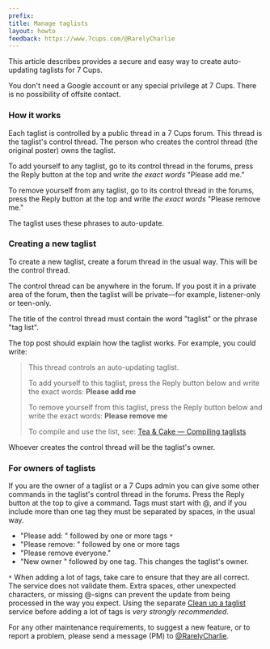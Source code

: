 ```yaml
---
prefix:  
title: Manage taglists
layout: howto
feedback: https://www.7cups.com/@RarelyCharlie
---
```


<!-- div style="color: #a00; border: 1px solid #a00; padding: 1ex; margin-left: -1ex;">
<h2>End of service</h2>
<p>This service will end on or before Sunday, November 27th, 2022. Please check the forum for further announcements: <a href="https://www.7cups.com/forum/SiteUpdates_100/SuggestionsandProblemSolving_383/Maintainingtaglistsanexperiment_177703/?post=3124537">End of service notification</a></p>
</div -->

This article describes provides a secure and easy way to create auto-updating taglists for 7 Cups.

You don't need a Google account or any special privilege at 7 Cups. There is no possibility of offsite contact.

### How it works

Each taglist is controlled by a public thread in a 7 Cups forum. This thread is the taglist's control thread. The person who creates the control thread (the original poster) owns the taglist.

To add yourself to any taglist, go to its control thread in the forums, press the Reply button at the top and write *the exact words* "Please add me."

To remove yourself from any taglist, go to its control thread in the forums, press the Reply button at the top and write *the exact words* "Please remove me."

The taglist uses these phrases to auto-update.

### Creating a new taglist

To create a new taglist, create a forum thread in the usual way. This will be the control thread.

The control thread can be anywhere in the forum. If you post it in a private area of the forum, then the taglist will be private—for example, listener-only or teen-only.

The title of the control thread must contain the word "taglist" or the phrase "tag list".

The top post should explain how the taglist works. For example, you could write:

<blockquote>
<p>This thread controls an auto-updating taglist.</p>
<p>To add yourself to this taglist, press the Reply button below and write the exact words: <b>Please add me</b></p>

<p>To remove yourself from this taglist, press the Reply button below and write the exact words: <b>Please remove me</b></p>

<p>To compile and use the list, see: <a href="https://www.7cups.com/forum/SiteUpdatesInformationFortheCommunity_100/SuggestionsandProblemSolving_383/TeaCakeCompilingautomatedtaglists_291762/">Tea & Cake — Compiling taglists</a></p>
</blockquote>

Whoever creates the control thread will be the taglist's owner.

### For owners of taglists
	
If you are the owner of a taglist or a 7 Cups admin you can give some other commands in the taglist's control thread in the forums. Press the Reply button at the top to give a command. Tags must start with @, and if you include more than one tag they must be separated by spaces, in the usual way.

 - "Please add: " followed by one or more tags `*`
 - "Please remove: " followed by one or more tags
 - "Please remove everyone."
 - "New owner " followed by one tag. This changes the taglist's owner.
 
`*` When adding a lot of tags, take care to ensure that they are all correct. The service does not validate them. Extra spaces, other unexpected characters, or missing @-signs can prevent the update from being processed in the way you expect. Using the separate [Clean up a taglist](https://rarelycharlie.github.io/howto/taglist-cleanup) service before adding a lot of tags is *very strongly recommended*.

For any other maintenance requirements, to suggest a new feature, or to report a problem, please send a message (PM) to [@RarelyCharlie](https://www.7cups.com/@RarelyCharlie).
 
